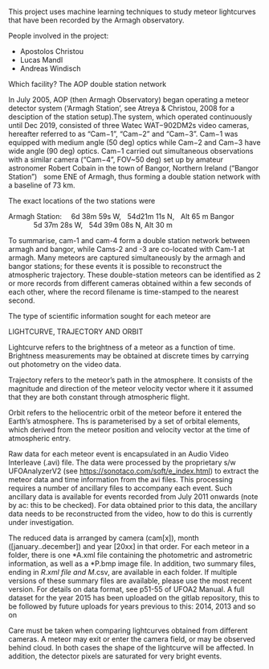 This project uses machine learning techniques to study meteor lightcurves that have been recorded by the Armagh observatory.

People involved in the project: 
* Apostolos Christou
* Lucas Mandl 
* Andreas Windisch


Which facility? The AOP double station network


In July 2005, AOP (then Armagh Observatory) began operating a meteor detector system (‘Armagh Station’, see Atreya & Christou, 2008 for a desciption of the station setup).The system, which operated continuously until Dec 2019, consisted of three Watec WAT−902DM2s video cameras, hereafter referred to as “Cam−1”, “Cam−2” and “Cam−3”. Cam−1 was equipped with medium angle (50 deg) optics while Cam−2 and Cam−3 have wide angle (90 deg) optics. Cam−1 carried out simultaneous observations with a similar camera (“Cam−4”, FOV~50 deg) set up by amateur astronomer Robert Cobain in the town of Bangor, Northern Ireland (“Bangor Station”)    some ENE of Armagh, thus forming a double station network with a baseline of 73 km.

The exact locations of the two stations were 

Armagh Station:      6d 38m 59s W,    54d21m 11s N,    Alt 65 m
Bangor                                  5d 37m 28s W,    54d 39m 08s N, Alt 30 m

To summarise, cam-1 and cam-4 form a double station network between armagh and bangor, while Cams-2 and -3 are co-located with Cam-1 at armagh. Many meteors are captured simultaneously by the armagh and bangor stations; for these events it is possible to reconstruct the atmospheric trajectory. These double-station meteors can be identified as 2 or more records from different cameras obtained within a few seconds of each other, where the record filename is time-stamped to the nearest second.

The type of scientific information sought for each meteor are

LIGHTCURVE, TRAJECTORY AND ORBIT

Lightcurve refers to the brightness of a meteor as a function of time. Brightness measurements may be obtained at discrete times by carrying out photometry on the video data.

Trajectory refers to the meteor’s path in the atmosphere. It consists of the magnitude and direction of the meteor velocity vector where it it assumed that they are both constant through atmospheric flight.
 
Orbit refers to the heliocentric orbit of the meteor before it entered the Earth’s atmosphere. Ths is parameterised by a set of orbital elements, which derived from the meteor position and velocity vector at the time of atmospheric entry.    

Raw data for each meteor event is encapsulated in an Audio Video Interleave (.avi) file. The data were processed by the proprietary s/w UFOAnalyzerV2 (see https://sonotaco.com/soft/e_index.html) to extract the meteor data and time information from the avi files. This processing requires a number of ancillary files to accompany each event. Such ancillary data is available for events recorded from July 2011 onwards (note by ac: this to be checked). For data obtained prior to this data, the ancillary data needs to be reconstructed from the video, how to do this is currently under investigation.

The reduced data is arranged by camera (cam[x]), month ([january..december]) and year [20xx] in that order. For each meteor in a folder, there is one *A.xml file containing the photometric and astrometric information, as well as a *P.bmp image file. In addition, two summary files, ending in *R.xml file and M*.csv, are available in each folder. If multiple versions of these summary files are available, please use the most recent version. For details on data format, see p51-55 of UFOA2 Manual. A full dataset for the year 2015 has been uploaded on the gitlab repository, this to be followed by future uploads for years previous to this: 2014, 2013 and so on

Care must be taken when comparing lightcurves obtained from different cameras. A meteor may exit or enter the camera field, or may be observed behind cloud. In both cases the shape of the lightcurve will be affected. In addition, the detector pixels are saturated for very bright events. 

